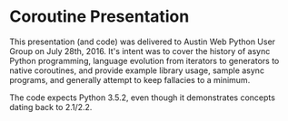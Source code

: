 # Coroutine Presentation

This presentation (and code) was delivered to Austin Web Python User Group on
July 28th, 2016. It's intent was to cover the history of async Python
programming, language evolution from iterators to generators to native
coroutines, and provide example library usage, sample async programs, and
generally attempt to keep fallacies to a minimum.

The code expects Python 3.5.2, even though it demonstrates concepts dating back
to 2.1/2.2.
